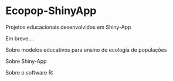 # Ecopop-ShinyApp
Projetos educacionais desenvolvidos em Shiny-App


Em breve....


Sobre modelos educativos para ensino de ecologia de populações


Sobre Shiny-App


Sobre o software R:

